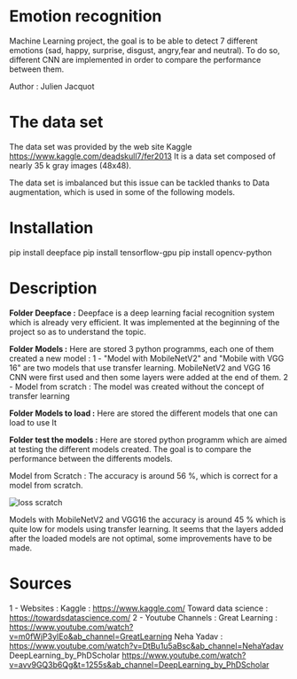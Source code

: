 # Emotion recognition
Machine Learning project, the goal is to be able to detect 7 different emotions (sad, happy, surprise, disgust, angry,fear and neutral). To do so, different CNN are implemented in order to compare the performance between them.

Author  : Julien Jacquot

# The data set

The data set was provided by the web site Kaggle https://www.kaggle.com/deadskull7/fer2013 
It is a data set composed of nearly 35 k gray images (48x48).

The data set is imbalanced but this issue can be tackled thanks to Data augmentation, which is used in some of the following models. 

# Installation

pip install deepface
pip install tensorflow-gpu
pip install opencv-python

# Description

**Folder Deepface :** Deepface is a deep learning facial recognition system which is already very efficient. It was implemented at the beginning of the project so as to understand the topic.

**Folder Models :** Here are stored 3 python programms, each one of them created a new model : 
      1 - "Model with MobileNetV2" and "Mobile with VGG 16" are two models that use transfer learning. MobileNetV2 and VGG 16 CNN were first used and then some layers were added at the end of them. 
      2  - Model from scratch : The model was created without the concept of transfer learning

**Folder Models to  load :** Here are stored the different models that one can load to use It

**Folder test the models :** Here are stored python programm which are aimed at testing the different models created. The goal is to compare the performance between the differents models.

Model from Scratch  : The accuracy is around 56 %, which is correct for a model from scratch.

<img src="emotion-recognition/Img/loss_from_scratch.PNG" alt="loss scratch">

Models with MobileNetV2 and VGG16 the accuracy is around 45 % which is quite low for models using transfer learning. It seems that the layers added after the loaded models are not optimal, some improvements have to be made.


# Sources

1 - Websites :
                    Kaggle : https://www.kaggle.com/
                    Toward data science : https://towardsdatascience.com/
2 - Youtube Channels : 
                    Great Learning  : https://www.youtube.com/watch?v=m0fWjP3yIEo&ab_channel=GreatLearning
                    Neha Yadav : https://www.youtube.com/watch?v=DtBu1u5aBsc&ab_channel=NehaYadav
                    DeepLearning_by_PhDScholar   https://www.youtube.com/watch?v=avv9GQ3b6Qg&t=1255s&ab_channel=DeepLearning_by_PhDScholar



